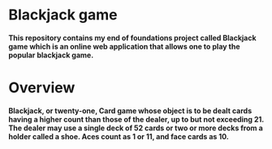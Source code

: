 # Blackjack game
#### This repository contains my end of foundations project called Blackjack game which is an online web application that allows one to play the popular blackjack game. 

# Overview
#### Blackjack, or twenty-one, Card game whose object is to be dealt cards having a higher count than those of the dealer, up to but not exceeding 21. The dealer may use a single deck of 52 cards or two or more decks from a holder called a shoe. Aces count as 1 or 11, and face cards as 10.


